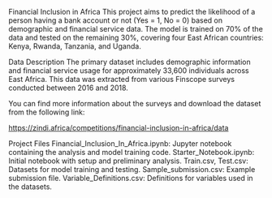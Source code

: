Financial Inclusion in Africa
This project aims to predict the likelihood of a person having a bank account or not (Yes = 1, No = 0) based on demographic and financial service data. The model is trained on 70% of the data and tested on the remaining 30%, covering four East African countries: Kenya, Rwanda, Tanzania, and Uganda.

Data Description
The primary dataset includes demographic information and financial service usage for approximately 33,600 individuals across East Africa. This data was extracted from various Finscope surveys conducted between 2016 and 2018.

You can find more information about the surveys and download the dataset from the following link:

https://zindi.africa/competitions/financial-inclusion-in-africa/data

Project Files
Financial_Inclusion_In_Africa.ipynb: Jupyter notebook containing the analysis and model training code.
Starter_Notebook.ipynb: Initial notebook with setup and preliminary analysis.
Train.csv, Test.csv: Datasets for model training and testing.
Sample_submission.csv: Example submission file.
Variable_Definitions.csv: Definitions for variables used in the datasets.
